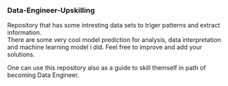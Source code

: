 ### Data-Engineer-Upskilling


Repository that has some intresting data sets to triger patterns and extract information.<br>
There are some very cool model prediction for analysis, data interpretation and machine learning model i did. Feel free to improve and add your solutions. <br>

One can use this repository  also as a guide to skill themself in path of becoming Data Engineer.

